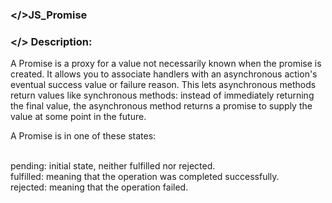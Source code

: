 ### </>JS_Promise

### </> Description: <br>
A Promise is a proxy for a value not necessarily known when the promise is created. It allows you to associate handlers with an asynchronous action's eventual success value or failure reason. This lets asynchronous methods return values like synchronous methods: instead of immediately returning the final value, the asynchronous method returns a promise to supply the value at some point in the future.</br>

A Promise is in one of these states:</br></br>

pending: initial state, neither fulfilled nor rejected.</br>
fulfilled: meaning that the operation was completed successfully.</br>
rejected: meaning that the operation failed.</br>
